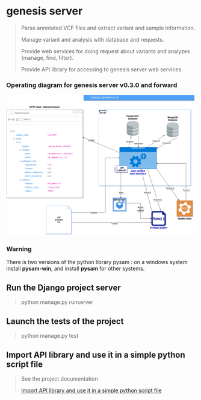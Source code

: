 # genesis server

> Parse annotated VCF files and extract variant and sample information.
>
> Manage variant and analysis with database and requests.
>
> Provide web services for doing request about variants and analyzes (manage, find, filter).
>
> Provide API library for accessing to genesis server web services.
>

### Operating diagram for genesis server v0.3.0 and forward

![Operation diagram for genesis server v0.3.0 and forward](./genesis/doc/img/operating_diagram_genesis_server_v0.3.0.png)

### Warning

There is two versions of the python library pysam : on a windows system install **pysam-win**, and install **pysam** for
other systems.

## Run the Django project server

> python manage.py runserver

## Launch the tests of the project

> python manage.py test

## Import API library and use it in a simple python script file

> See the project documentation
>
> [Import API library and use it in a simple python script file](./genesis/doc/api_server.md)

